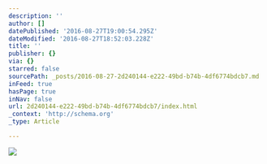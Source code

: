 ```yaml
---
description: ''
author: []
datePublished: '2016-08-27T19:00:54.295Z'
dateModified: '2016-08-27T18:52:03.228Z'
title: ''
publisher: {}
via: {}
starred: false
sourcePath: _posts/2016-08-27-2d240144-e222-49bd-b74b-4df6774bdcb7.md
inFeed: true
hasPage: true
inNav: false
url: 2d240144-e222-49bd-b74b-4df6774bdcb7/index.html
_context: 'http://schema.org'
_type: Article

---
```

![](https://the-grid-user-content.s3-us-west-2.amazonaws.com/c80220eb-963d-4484-9a8e-c173a07ff407.jpg)
